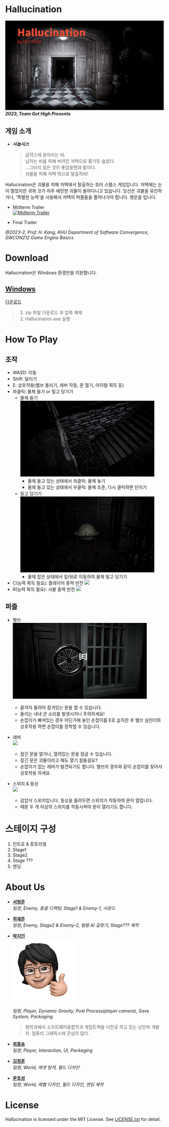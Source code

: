 # Hallucination
![](./images/Hallucination.png)
**_2023, Team Get High Presents_**

## 게임 소개
- _**시놉시스**_  
  > 급작스레 쏟아지는 비.  
  남자는 비를 피해 버려진 저택으로 쫒기듯 숨었다.  
  ...그러지 않은 것이 좋았을텐데 말이다.  
  괴물을 피해 저택 밖으로 탈출하라!

Hallucination은 괴물을 피해 저택에서 탈출하는 호러 스텔스 게임입니다. 저택에는 눈이 멀었지만 귀와 코가 아주 예민한 괴물이 돌아다니고 있습니다. 당신은 괴물을 유인하거나, '특별한 능력'을 사용해서 저택의 퍼즐들을 풀어나가야 합니다. 행운을 빕니다.

- Midterm Trailer  
[![Midterm Trailer](https://img.youtube.com/vi/oOxi5Nnza6c/0.jpg)](https://www.youtube.com/watch?v=oOxi5Nnza6c)

- Final Trailer  


_@2023-2, Prof. H. Kang, KHU Department of Software Convergence, SWCON212 Game Engine Basics_


# Download
Hallucination은 Windows 환경만을 지원합니다.
## [Windows]()   
[다운로드]()
> 1. zip 파일 다운로드 후 압축 해제
> 1. Hallucination.exe 실행

# How To Play


## 조작
* WASD: 이동
* Shift: 달리기
* E: 상호작용(벨브 돌리기, 레버 작동, 문 열기, 아이템 획득 등)
* 좌클릭: 물체 들기 or 밀고 당기기
  * 물체 들기  
  ![](./images/throw.gif)
    * 물체 들고 있는 상태에서 좌클릭: 물체 놓기
    * 물체 들고 있는 상태에서 우클릭: 물체 조준, 다시 클릭하면 던지기
  * 밀고 당기기  
  ![Push and pull](./images/pushpull.gif)
    * 물체 잡은 상태에서 앞/뒤로 이동하여 물체 밀고 당기기
* C(능력 획득 필요): 플레이어 중력 반전
  ![](./images/gravityPlayer.gif)
* R(능력 획득 필요): 사물 중력 반전
  ![](./images/gravityThing.gif)

## 퍼즐
* 벨브  
![](./images/valve.gif)
  * 끝까지 돌려야 잠겨있는 문을 열 수 있습니다.
  * 돌리는 내내 큰 소리를 발생시키니 주의하세요!
  * 손잡이가 빠져있는 경우 어딘가에 놓인 손잡이를 E로 습득한 후 벨브 실린더와 상호작용 하면 손잡이를 장착할 수 있습니다.

* 레버  
![](./images/lever.gif)
   * 잠긴 문을 열거나, 열려있는 문을 잠글 수 있습니다.
   * 잠긴 문은 괴물이라고 해도 열기 힘들걸요?
   * 손잡이가 없는 레버가 발견되기도 합니다. 벨브의 경우와 같이 손잡이를 찾아서 상호작용 하세요.

* 스위치 & 동상  
![](./images/switch.gif)
  * 감압식 스위치입니다. 동상을 올려두면 스위치가 작동하여 문이 열립니다.
  * 때론 두 개 이상의 스위치를 작동시켜야 문이 열리기도 합니다.


# 스테이지 구성
1. 인트로 & 튜토리얼
1. Stage1
1. Stage2
1. Stage ???
1. 엔딩

# About Us
* [**서범준**](https://github.com/Seo-BJ)  
_팀장, Enemy, 총괄 디렉팅, Stage1 & Enemy-1, 사운드_

* [**하재준**](https://github.com/How0515)  
_팀원, Enemy, Stage2 & Enemy-2, 범용 AI 길찾기, Stage??? 제작_

* [**박지인**](https://github.com/nagi0101)  
  <img src="./images/jiin.png" width=200px />

  _팀원, Player, Dynamic Gravity, Post Process(player camera), Save System, Packaging_  

  > 철학과에서 소프트웨어융합학과 게임트랙을 다전공 하고 있는 낭만파 개발자. 컴퓨터 그래픽스에 관심이 많다.

* [**최홍송**](https://github.com/bubbletok)  
_팀원, Player, Interaction, UI, Packaging_

* [**김정훈**](https://github.com/q910389942)  
_팀원, World, 에셋 탐색, 월드 디자인_

* [**문호성**](https://github.com/sim2han)  
_팀원, World, 레벨 디자인, 월드 디자인, 엔딩 제작_

# License
Hallucination is licensed under the MIT License. See [LICENSE.txt](./LICENSE.txt) for detail.